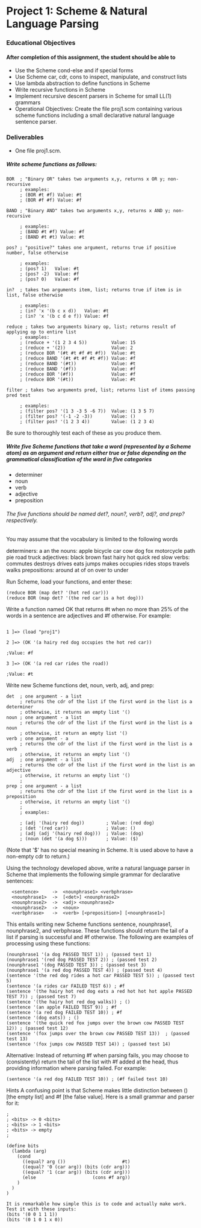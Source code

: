 # Project 1: Scheme & Natural Language Parsing

### Educational Objectives
#### After completion of this assignment, the student should be able to

* Use the Scheme cond-else and if special forms
* Use Scheme car, cdr, cons to inspect, manipulate, and construct lists
* Use lambda abstraction to define functions in Scheme
* Write recursive functions in Scheme
* Implement recursive descent parsers in Scheme for small LL(1) grammars
* Operational Objectives: Create the file proj1.scm containing various scheme functions including a small declarative natural language sentence parser.

### Deliverables 
* One file proj1.scm.

##### Write scheme functions as follows:
```
BOR  ; "Binary OR" takes two arguments x,y, returns x OR y; non-recursive
     ; examples:
     ; (BOR #t #f) Value: #t
     ; (BOR #f #f) Value: #f
```
```
BAND ; "Binary AND" takes two arguments x,y, returns x AND y; non-recursive

     ; examples:
     ; (BAND #t #f) Value: #f
     ; (BAND #t #t) Value: #t
```
```
pos? ; "positive?" takes one argument, returns true if positive number, false otherwise

     ; examples:
     ; (pos? 1)   Value: #t
     ; (pos? -2)  Value: #f
     ; (pos? 0)   Value: #f
```
```
in?  ; takes two arguments item, list; returns true if item is in list, false otherwise

     ; examples:
     ; (in? 'x '(b c x d))   Value: #t
     ; (in? 'x '(b c d e f)) Value: #f
```

```
reduce ; takes two arguments binary op, list; returns result of applying op to entire list
     ; examples:
     ; (reduce + '(1 2 3 4 5))         Value: 15
     ; (reduce + '(2))                 Value: 2
     ; (reduce BOR '(#t #t #f #t #f))  Value: #t
     ; (reduce BAND '(#t #t #f #t #f)) Value: #f
     ; (reduce BAND '(#t))             Value: #t
     ; (reduce BAND '(#f))             Value: #f
     ; (reduce BOR '(#f))              Value: #f
     ; (reduce BOR '(#t))              Value: #t
```

```
filter ; takes two arguments pred, list; returns list of items passing pred test

     ; examples:
     ; (filter pos? '(1 3 -3 5 -6 7))  Value: (1 3 5 7)
     ; (filter pos? '(-1 -2 -3))       Value: ()
     ; (filter pos? '(1 2 3 4))        Value: (1 2 3 4)
```
Be sure to thoroughly test each of these as you produce them.



##### Write five Scheme functions that take a word (represented by a Scheme atom) as an argument and return either true or false depending on the grammatical classification of the word in five categories
* determiner
* noun
* verb
* adjective
* preposition

###### The five functions should be named det?, noun?, verb?, adj?, and prep? respectively.

You may assume that the vocabulary is limited to the following words

  determiners:  a an the
  nouns:        apple bicycle car cow dog fox motorcycle path pie road truck
  adjectives:   black brown fast hairy hot quick red slow
  verbs:        commutes destroys drives eats jumps makes occupies rides stops travels walks
  prepositions: around at of on over to under

Run Scheme, load your functions, and enter these:
```
(reduce BOR (map det? '(hot red car)))
(reduce BOR (map det? '(the red car is a hot dog)))
```



Write a function named OK that returns #t when no more than 25% of the words in a sentence are adjectives and #f otherwise. For example:

```

1 ]=> (load "proj1")

2 ]=> (OK '(a hairy red dog occupies the hot red car))

;Value: #f

3 ]=> (OK '(a red car rides the road))

;Value: #t
```

Write new Scheme functions det, noun, verb, adj, and prep:


```
det  ; one argument - a list
     ; returns the cdr of the list if the first word in the list is a determiner
     ; otherwise, it returns an empty list '()
noun ; one argument - a list
     ; returns the cdr of the list if the first word in the list is a noun
     ; otherwise, it return an empty list '()
verb ; one argument - a
     ; returns the cdr of the list if the first word in the list is a verb
     ; otherwise, it returns an empty list '()
adj  ; one argument - a list
     ; returns the cdr of the list if the first word in the list is an adjective
     ; otherwise, it returns an empty list '()
     ;
prep ; one argument - a list
     ; returns the cdr of the list if the first word in the list is a preposition
     ; otherwise, it returns an empty list '()
     ;
     ; examples:
```
```
     ; (adj '(hairy red dog))        ; Value: (red dog)
     ; (det '(red car))              ; Value: ()
     ; (adj (adj '(hairy red dog)))  ; Value: (dog)
     ; (noun (det '(a dog $)))       ; Value: ($)
```
(Note that '$' has no special meaning in Scheme. It is used above to have a non-empty cdr to return.)



Using the technology developed above, write a natural language parser in Scheme that implements the following simple grammar for declarative sentences:
```
  <sentence>     ->  <nounphrase1> <verbphrase>
  <nounphrase1>  ->  [<det>] <nounphrase2>
  <nounphrase2>  ->  <adj> <nounphrase2>
  <nounphrase2>  ->  <noun>
  <verbphrase>   ->  <verb> [<preposition>] [<nounphrase1>]
```

This entails writing new Scheme functions sentence, nounphrase1, nounphrase2, and verbphrase. These functions should return the tail of a list if parsing is successful and #f otherwise. The following are examples of processing using these functions:


```
(nounphrase1 '(a dog PASSED TEST 1)) ; (passed test 1)
(nounphrase1 '(red dog PASSED TEST 2)) ; (passed test 2)
(nounphrase1 '(dog PASSED TEST 3)) ; (passed test 3)
(nounphrase1 '(a red dog PASSED TEST 4)) ; (passed test 4)
(sentence '(the red dog rides a hot car PASSED TEST 5)) ; (passed test 5)
(sentence '(a rides car FAILED TEST 6)) ; #f
(sentence '(the hairy hot red dog eats a red hot hot hot apple PASSED TEST 7)) ; (passed test 7)
(sentence '(the hairy hot red dog walks)) ; ()
(sentence '(an apple FAILED TEST 9)) ; #f
(sentence '(a red dog FAILED TEST 10)) ; #f
(sentence '(dog eats)) ; ()
(sentence '(the quick red fox jumps over the brown cow PASSED TEST 12)) ; (passed test 12)
(sentence '(fox jumps over the brown cow PASSED TEST 13))  ; (passed test 13)
(sentence '(fox jumps cow PASSED TEST 14)) ; (passed test 14)
```
Alternative: Instead of returning #f when parsing fails, you may choose to (consistently) return the tail of the list with #f added at the head, thus providing information where parsing failed. For example:
```
(sentence '(a red dog FAILED TEST 10)) ; (#f failed test 10)
```
Hints
A confusing point is that Scheme makes little distinction between () [the empty list] and #f [the false value].
Here is a small grammar and parser for it:
```
;
; <bits> -> 0 <bits>
; <bits> -> 1 <bits>
; <bits> -> empty
;

(define bits
  (lambda (arg)
    (cond
      ((equal? arg ())                     #t)
      ((equal? '0 (car arg)) (bits (cdr arg)))
      ((equal? '1 (car arg)) (bits (cdr arg)))
      (else                     (cons #f arg))
    )
  )
)

It is remarkable how simple this is to code and actually make work. Test it with these inputs:
(bits '(0 0 1 1 1))
(bits '(0 1 0 1 x 0))
```
